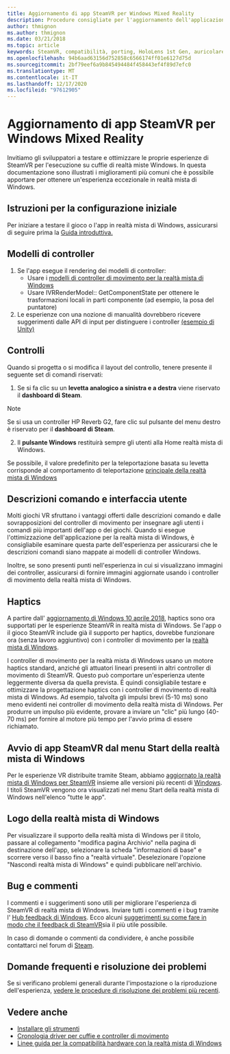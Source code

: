```yaml
---
title: Aggiornamento di app SteamVR per Windows Mixed Reality
description: Procedure consigliate per l'aggiornamento dell'applicazione SteamVR per massimizzare la compatibilità con le cuffie con la realtà mista di Windows.
author: thmignon
ms.author: thmignon
ms.date: 03/21/2018
ms.topic: article
keywords: SteamVR, compatibilità, porting, HoloLens 1st Gen, auricolare realtà mista, cuffia a realtà mista di Windows, migrazione, Windows 10, vapore, controller di movimento, haptics
ms.openlocfilehash: 94b6aad63156d752858c6566174ff01e6127d75d
ms.sourcegitcommit: 2bf79eef6a9b845494484f458443ef4f89d7efc0
ms.translationtype: MT
ms.contentlocale: it-IT
ms.lasthandoff: 12/17/2020
ms.locfileid: "97612905"
---
```

# <a name="updating-steamvr-apps-for-windows-mixed-reality"></a>Aggiornamento di app SteamVR per Windows Mixed Reality

Invitiamo gli sviluppatori a testare e ottimizzare le proprie esperienze di SteamVR per l'esecuzione su cuffie di realtà miste Windows. In questa documentazione sono illustrati i miglioramenti più comuni che è possibile apportare per ottenere un'esperienza eccezionale in realtà mista di Windows.

## <a name="initial-setup-instructions"></a>Istruzioni per la configurazione iniziale

Per iniziare a testare il gioco o l'app in realtà mista di Windows, assicurarsi di seguire prima la [Guida introduttiva.](https://aka.ms/WindowsMixedRealitySteamVR)

## <a name="controller-models"></a>Modelli di controller

1. Se l'app esegue il rendering dei modelli di controller:
    * Usare i [modelli di controller di movimento per la realtà mista di Windows](../../design/motion-controllers.md#rendering-the-motion-controller-model)
    * Usare IVRRenderModel:: GetComponentState per ottenere le trasformazioni locali in parti componente (ad esempio, la posa del puntatore)
2. Le esperienze con una nozione di manualità dovrebbero ricevere suggerimenti dalle API di input per distinguere i controller [(esempio di Unity)](../unity/gestures-and-motion-controllers-in-unity.md#unity-buttonaxis-mapping-table)

## <a name="controls"></a>Controlli

Quando si progetta o si modifica il layout del controllo, tenere presente il seguente set di comandi riservati:
1. Se si fa clic su un **levetta analogico a sinistra e a destra** viene riservato il **dashboard di Steam**.

> [!NOTE]
> Se si usa un controller HP Reverb G2, fare clic sul pulsante del menu destro è riservato per il **dashboard di Steam**.

2. Il **pulsante Windows** restituirà sempre gli utenti alla Home realtà mista di Windows.

Se possibile, il valore predefinito per la teleportazione basata su levetta corrisponde al comportamento di teleportazione [principale della realtà mista di Windows](../../discover/navigating-the-windows-mixed-reality-home.md#getting-around-your-home)

## <a name="tooltips-and-ui"></a>Descrizioni comando e interfaccia utente

Molti giochi VR sfruttano i vantaggi offerti dalle descrizioni comando e dalle sovrapposizioni del controller di movimento per insegnare agli utenti i comandi più importanti dell'app o dei giochi. Quando si esegue l'ottimizzazione dell'applicazione per la realtà mista di Windows, è consigliabile esaminare questa parte dell'esperienza per assicurarsi che le descrizioni comandi siano mappate ai modelli di controller Windows.

Inoltre, se sono presenti punti nell'esperienza in cui si visualizzano immagini dei controller, assicurarsi di fornire immagini aggiornate usando i controller di movimento della realtà mista di Windows.

## <a name="haptics"></a>Haptics

A partire dall' [aggiornamento di Windows 10 aprile 2018](https://docs.microsoft.com/windows/mixed-reality/enthusiast-guide/release-notes-april-2018), haptics sono ora supportati per le esperienze SteamVR in realtà mista di Windows. Se l'app o il gioco SteamVR include già il supporto per haptics, dovrebbe funzionare ora (senza lavoro aggiuntivo) con i controller di movimento per la [realtà mista di Windows](../../design/motion-controllers.md).

I controller di movimento per la realtà mista di Windows usano un motore haptics standard, anziché gli attuatori lineari presenti in altri controller di movimento di SteamVR. Questo può comportare un'esperienza utente leggermente diversa da quella prevista. È quindi consigliabile testare e ottimizzare la progettazione haptics con i controller di movimento di realtà mista di Windows. Ad esempio, talvolta gli impulsi brevi (5-10 ms) sono meno evidenti nei controller di movimento della realtà mista di Windows. Per produrre un impulso più evidente, provare a inviare un "clic" più lungo (40-70 ms) per fornire al motore più tempo per l'avvio prima di essere richiamato.

## <a name="launching-steamvr-apps-from-windows-mixed-reality-start-menu"></a>Avvio di app SteamVR dal menu Start della realtà mista di Windows

Per le esperienze VR distribuite tramite Steam, abbiamo [aggiornato la realtà mista di Windows per SteamVR](https://steamcommunity.com/games/719950/announcements/detail/1687045485866139800) insieme alle versioni più recenti di [Windows](https://insider.windows.com). I titoli SteamVR vengono ora visualizzati nel menu Start della realtà mista di Windows nell'elenco "tutte le app".

## <a name="windows-mixed-reality-logo"></a>Logo della realtà mista di Windows

Per visualizzare il supporto della realtà mista di Windows per il titolo, passare al collegamento "modifica pagina Archivio" nella pagina di destinazione dell'app, selezionare la scheda "informazioni di base" e scorrere verso il basso fino a "realtà virtuale". Deselezionare l'opzione "Nascondi realtà mista di Windows" e quindi pubblicare nell'archivio.

## <a name="bugs-and-feedback"></a>Bug e commenti

I commenti e i suggerimenti sono utili per migliorare l'esperienza di SteamVR di realtà mista di Windows. Inviare tutti i commenti e i bug tramite l' [Hub feedback di Windows](https://docs.microsoft.com/windows/mixed-reality/enthusiast-guide/filing-feedback). Ecco alcuni [suggerimenti su come fare in modo che il feedback di SteamVR](https://docs.microsoft.com/windows/mixed-reality/enthusiast-guide/using-steamvr-with-windows-mixed-reality#sharing-feedback-on-steamvr)sia il più utile possibile.

In caso di domande o commenti da condividere, è anche possibile contattarci nel forum di [Steam](https://steamcommunity.com/app/719950/discussions/).

## <a name="faqs-and-troubleshooting"></a>Domande frequenti e risoluzione dei problemi

Se si verificano problemi generali durante l'impostazione o la riproduzione dell'esperienza, [vedere le procedure di risoluzione dei problemi più recenti](https://docs.microsoft.com/windows/mixed-reality/enthusiast-guide/troubleshooting-windows-mixed-reality#steamvr).

## <a name="see-also"></a>Vedere anche

* [Installare gli strumenti](../install-the-tools.md)
* [Cronologia driver per cuffie e controller di movimento](https://docs.microsoft.com/windows/mixed-reality/enthusiast-guide/mixed-reality-software)
* [Linee guida per la compatibilità hardware con la realtà mista di Windows](https://docs.microsoft.com/windows/mixed-reality/enthusiast-guide/windows-mixed-reality-minimum-pc-hardware-compatibility-guidelines)
